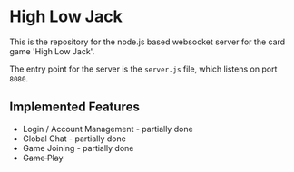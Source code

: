 # High Low Jack

This is the repository for the node.js based websocket server for the card
game 'High Low Jack'.  

The entry point for the server is the `server.js` file, which listens
on port `8080`.

## Implemented Features

* Login / Account Management - partially done
* Global Chat - partially done
* Game Joining - partially done
* ~~Game Play~~
